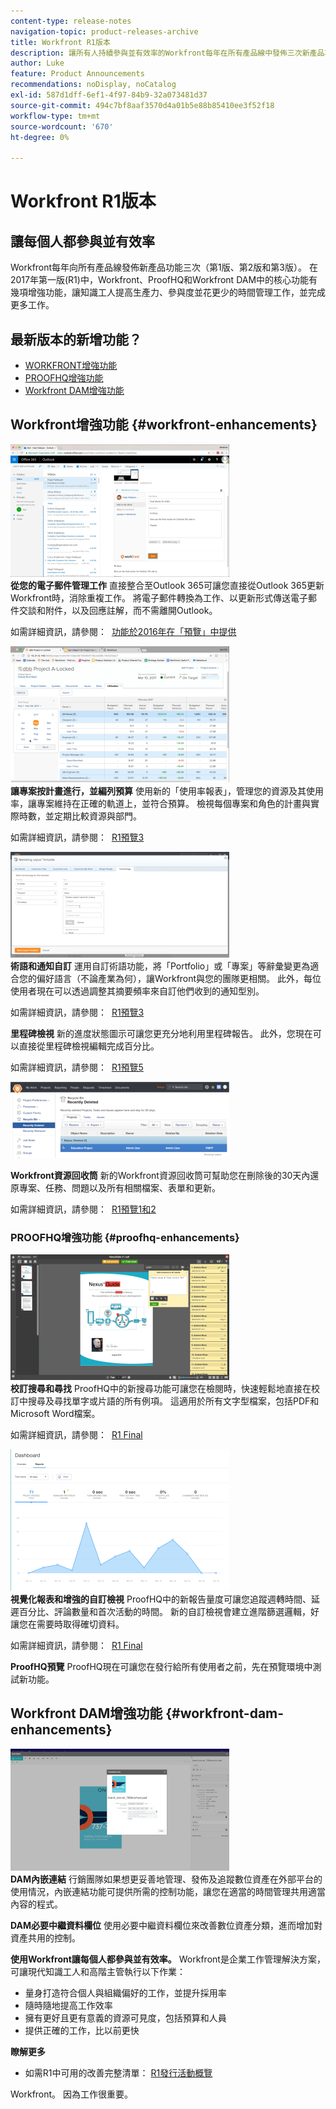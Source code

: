 ```yaml
---
content-type: release-notes
navigation-topic: product-releases-archive
title: Workfront R1版本
description: 讓所有人持續參與並有效率的Workfront每年在所有產品線中發佈三次新產品功能（第1版、第2版及第3版）。 在2017年第一版(R1)中，Workfront、ProofHQ和Workfront DAM中的核心功能有幾項增強功能，讓知識工人提高生產力、參與度並花更少的時間管理工作，並完成更多工作。
author: Luke
feature: Product Announcements
recommendations: noDisplay, noCatalog
exl-id: 587d1dff-6ef1-4f97-84b9-32a073481d37
source-git-commit: 494c7bf8aaf3570d4a01b5e88b85410ee3f52f18
workflow-type: tm+mt
source-wordcount: '670'
ht-degree: 0%

---
```


# Workfront R1版本

## 讓每個人都參與並有效率

Workfront每年向所有產品線發佈新產品功能三次（第1版、第2版和第3版）。 在2017年第一版(R1)中，Workfront、ProofHQ和Workfront DAM中的核心功能有幾項增強功能，讓知識工人提高生產力、參與度並花更少的時間管理工作，並完成更多工作。

## 最新版本的新增功能？

* [WORKFRONT增強功能](#workfront-enhancements)
* [PROOFHQ增強功能](#proofhq-enhancements)
* [Workfront DAM增強功能](#workfront-dam-enhancements)

## Workfront增強功能 {#workfront-enhancements}

![Outlook_365_Integration_1.png](assets/outlook-365-integration-1-350x212.png)\
**從您的電子郵件管理工作**
直接整合至Outlook 365可讓您直接從Outlook 365更新Workfront時，消除重複工作。 將電子郵件轉換為工作、以更新形式傳送電子郵件交談和附件，以及回應註解，而不需離開Outlook。

如需詳細資訊，請參閱：  [功能於2016年在「預覽」中提供](../../../../product-announcements/product-releases/quarterly-release-archive/r1-release-activity/available-in-preview-in-2016.md)

![從電子郵件管理工作](assets/mceclip0-350x218.png)\
**讓專案按計畫進行，並編列預算**
使用新的「使用率報表」，管理您的資源及其使用率，讓專案維持在正確的軌道上，並符合預算。 檢視每個專案和角色的計畫與實際時數，並定期比較資源與部門。

如需詳細資訊，請參閱：  [R1預覽3](../../../../product-announcements/product-releases/quarterly-release-archive/r1-release-activity/r1-preview-3.md)

![讓專案按計畫進行](assets/mceclip1-350x169.png)\
**術語和通知自訂**
運用自訂術語功能，將「Portfolio」或「專案」等辭彙變更為適合您的偏好語言（不論產業為何），讓Workfront與您的團隊更相關。 此外，每位使用者現在可以透過調整其摘要頻率來自訂他們收到的通知型別。

如需詳細資訊，請參閱：  [R1預覽3](../../../../product-announcements/product-releases/quarterly-release-archive/r1-release-activity/r1-preview-3.md)

**里程碑檢視**
新的進度狀態圖示可讓您更充分地利用里程碑報告。 此外，您現在可以直接從里程碑檢視編輯完成百分比。

如需詳細資訊，請參閱：  [R1預覽5](../../../../product-announcements/product-releases/quarterly-release-archive/r1-release-activity/r1-preview-5.md)

![里程碑檢視](assets/mceclip3-350x122.png)

**Workfront資源回收筒**
新的Workfront資源回收筒可幫助您在刪除後的30天內還原專案、任務、問題以及所有相關檔案、表單和更新。

如需詳細資訊，請參閱：  [R1預覽1和2](../../../../product-announcements/product-releases/quarterly-release-archive/r1-release-activity/r1-peview-1-and-2.md)

### PROOFHQ增強功能 {#proofhq-enhancements}

![ProofHQ增強功能](assets/mceclip4-350x201.png)\
**校訂搜尋和尋找**
ProofHQ中的新搜尋功能可讓您在檢閱時，快速輕鬆地直接在校訂中搜尋及尋找單字或片語的所有例項。 這適用於所有文字型檔案，包括PDF和Microsoft Word檔案。

如需詳細資訊，請參閱：  [R1 Final](../../../../product-announcements/product-releases/quarterly-release-archive/r1-release-activity/r1-final.md)

![校訂搜尋和尋找](assets/mceclip5-350x226.png)\
**視覺化報表和增強的自訂檢視**
ProofHQ中的新報告量度可讓您追蹤週轉時間、延遲百分比、評論數量和首次活動的時間。 新的自訂檢視會建立進階篩選邏輯，好讓您在需要時取得確切資料。

如需詳細資訊，請參閱：  [R1 Final](../../../../product-announcements/product-releases/quarterly-release-archive/r1-release-activity/r1-final.md)

**ProofHQ預覽**
ProofHQ現在可讓您在發行給所有使用者之前，先在預覽環境中測試新功能。

## Workfront DAM增強功能 {#workfront-dam-enhancements}

![Workfront DAM增強功能](assets/mceclip6-350x195.png)\
**DAM內嵌連結**
行銷團隊如果想更妥善地管理、發佈及追蹤數位資產在外部平台的使用情況，內嵌連結功能可提供所需的控制功能，讓您在適當的時間管理共用適當內容的程式。

**DAM必要中繼資料欄位**
使用必要中繼資料欄位來改善數位資產分類，進而增加對資產共用的控制。

**使用Workfront讓每個人都參與並有效率。**
Workfront是企業工作管理解決方案，可讓現代知識工人和高階主管執行以下作業：

* 量身打造符合個人與組織偏好的工作，並提升採用率
* 隨時隨地提高工作效率
* 擁有更好且更有意義的資源可見度，包括預算和人員
* 提供正確的工作，比以前更快

**瞭解更多**

* 如需R1中可用的改善完整清單： [R1發行活動概覽](../../../../product-announcements/product-releases/quarterly-release-archive/r1-release-activity/r1-release-activity-overview.md)

Workfront。 因為工作很重要。
